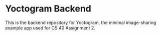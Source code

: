 # Yoctogram Backend

This is the backend repository for Yoctogram, the minimal image-sharing example app used for CS 40 Assignment 2.
